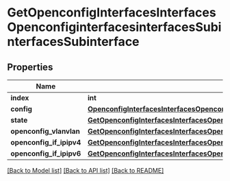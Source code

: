 # GetOpenconfigInterfacesInterfacesOpenconfiginterfacesinterfacesSubinterfacesSubinterface

## Properties
Name | Type | Description | Notes
------------ | ------------- | ------------- | -------------
**index** | **int** |  | 
**config** | [**OpenconfigInterfacesInterfacesOpenconfiginterfacesinterfacesSubinterfacesConfig**](OpenconfigInterfacesInterfacesOpenconfiginterfacesinterfacesSubinterfacesConfig.md) |  | [optional] 
**state** | [**GetOpenconfigInterfacesInterfacesOpenconfiginterfacesinterfacesSubinterfacesState**](GetOpenconfigInterfacesInterfacesOpenconfiginterfacesinterfacesSubinterfacesState.md) |  | [optional] 
**openconfig_vlanvlan** | [**GetOpenconfigInterfacesInterfacesOpenconfiginterfacesinterfacesSubinterfacesOpenconfigvlanvlan**](GetOpenconfigInterfacesInterfacesOpenconfiginterfacesinterfacesSubinterfacesOpenconfigvlanvlan.md) |  | [optional] 
**openconfig_if_ipipv4** | [**GetOpenconfigInterfacesInterfacesOpenconfiginterfacesinterfacesSubinterfacesOpenconfigifipipv4**](GetOpenconfigInterfacesInterfacesOpenconfiginterfacesinterfacesSubinterfacesOpenconfigifipipv4.md) |  | [optional] 
**openconfig_if_ipipv6** | [**GetOpenconfigInterfacesInterfacesOpenconfiginterfacesinterfacesSubinterfacesOpenconfigifipipv6**](GetOpenconfigInterfacesInterfacesOpenconfiginterfacesinterfacesSubinterfacesOpenconfigifipipv6.md) |  | [optional] 

[[Back to Model list]](../README.md#documentation-for-models) [[Back to API list]](../README.md#documentation-for-api-endpoints) [[Back to README]](../README.md)



